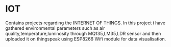 # IOT
Contains projects regarding the INTERNET OF THINGS.
In this project i have gathered environmental parameters such as air quality,temperature,luminosity through MQ135,LM35,LDR sensor and then uploaded it on thingspeak using ESP8266 Wifi module for data visualisation.
